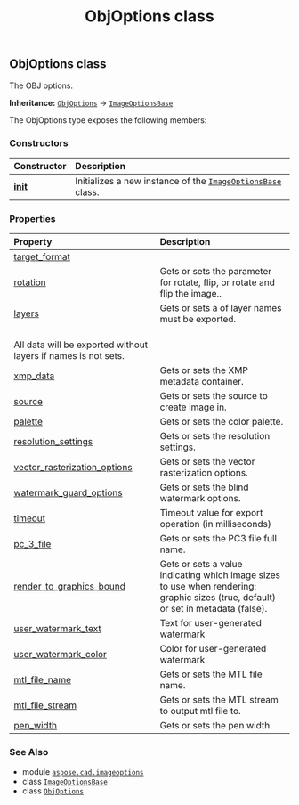 ﻿---
title: ObjOptions class
second_title: Aspose.CAD for Python via .NET API References
description: 
type: docs
weight: 250
url: /python-net/aspose.cad.imageoptions/objoptions/
is_root: false
---

## ObjOptions class

The OBJ options.



**Inheritance:** [`ObjOptions`](/cad/python-net/aspose.cad.imageoptions/objoptions) → 
[`ImageOptionsBase`](/cad/python-net/aspose.cad.imageoptions/imageoptionsbase)



The ObjOptions type exposes the following members:

### Constructors
| Constructor | Description |
| :- | :- |
| [__init__](/cad/python-net/aspose.cad.imageoptions/objoptions/__init__/#) | Initializes a new instance of the [`ImageOptionsBase`](/cad/python-net/aspose.cad.imageoptions/imageoptionsbase) class. |


### Properties
| Property | Description |
| :- | :- |
| [target_format](/cad/python-net/aspose.cad.imageoptions/objoptions/target_format) |  |
| [rotation](/cad/python-net/aspose.cad.imageoptions/objoptions/rotation) | Gets or sets the parameter for rotate, flip, or rotate and flip the image.. |
| [layers](/cad/python-net/aspose.cad.imageoptions/objoptions/layers) | Gets or sets a of layer names must be exported.<br/>All data will be exported without layers if names is not sets. |
| [xmp_data](/cad/python-net/aspose.cad.imageoptions/objoptions/xmp_data) | Gets or sets the XMP metadata container. |
| [source](/cad/python-net/aspose.cad.imageoptions/objoptions/source) | Gets or sets the source to create image in. |
| [palette](/cad/python-net/aspose.cad.imageoptions/objoptions/palette) | Gets or sets the color palette. |
| [resolution_settings](/cad/python-net/aspose.cad.imageoptions/objoptions/resolution_settings) | Gets or sets the resolution settings. |
| [vector_rasterization_options](/cad/python-net/aspose.cad.imageoptions/objoptions/vector_rasterization_options) | Gets or sets the vector rasterization options. |
| [watermark_guard_options](/cad/python-net/aspose.cad.imageoptions/objoptions/watermark_guard_options) | Gets or sets the blind watermark options. |
| [timeout](/cad/python-net/aspose.cad.imageoptions/objoptions/timeout) | Timeout value for export operation (in milliseconds) |
| [pc_3_file](/cad/python-net/aspose.cad.imageoptions/objoptions/pc_3_file) | Gets or sets the PC3 file full name. |
| [render_to_graphics_bound](/cad/python-net/aspose.cad.imageoptions/objoptions/render_to_graphics_bound) | Gets or sets a value indicating which image sizes to use when rendering: graphic sizes (true, default) or set in metadata (false). |
| [user_watermark_text](/cad/python-net/aspose.cad.imageoptions/objoptions/user_watermark_text) | Text for user-generated watermark |
| [user_watermark_color](/cad/python-net/aspose.cad.imageoptions/objoptions/user_watermark_color) | Color for user-generated watermark |
| [mtl_file_name](/cad/python-net/aspose.cad.imageoptions/objoptions/mtl_file_name) | Gets or sets the MTL file name. |
| [mtl_file_stream](/cad/python-net/aspose.cad.imageoptions/objoptions/mtl_file_stream) | Gets or sets the MTL stream to output mtl file to. |
| [pen_width](/cad/python-net/aspose.cad.imageoptions/objoptions/pen_width) | Gets or sets the pen width. |



### See Also
* module [`aspose.cad.imageoptions`](..)
* class [`ImageOptionsBase`](/cad/python-net/aspose.cad.imageoptions/imageoptionsbase)
* class [`ObjOptions`](/cad/python-net/aspose.cad.imageoptions/objoptions)
